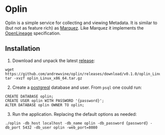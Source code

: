 # Oplin

Oplin is a simple service for collecting and viewing Metadata. It is similar to (but not as feature rich) as [Marquez](https://github.com/MarquezProject/marquez]). Like Marquez it implements the [OpenLineage](https://openlineage.io/) specification.


## Installation


1. Download and unpack the latest [release](https://github.com/andrewvine/oplin/releases):

```
wget https://github.com/andrewvine/oplin/releases/download/v0.1.0/oplin_Linux_x86_64.tar.gz
tar -xvzf oplin_Linux_x86_64.tar.gz
```

2. Create a [postgreql](https://www.postgresql.org) database and user. From `psql` one could run:

```
CREATE DATABASE oplin;
CREATE USER oplin WITH PASSWORD '{password}';
ALTER DATABASE oplin OWNER TO oplin; 
```

3. Run the application. Replacing the default options as needed:

```
./oplin -db_host localhost -db_name oplin -db_password {password} -db_port 5432 -db_user oplin -web_port=8080
```
